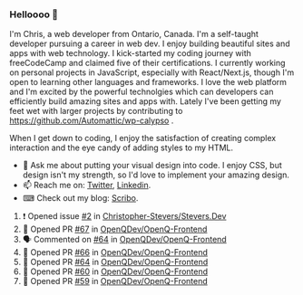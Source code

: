 ### Helloooo 👋

I'm Chris, a web developer from Ontario, Canada. I'm a self-taught developer pursuing a career in web dev. I enjoy building beautiful sites and apps with web technology.
I kick-started my coding journey with freeCodeCamp and claimed five of their certifications.  I currently working on personal projects in JavaScript, especially with React/Next.js, though I'm open to learning other languages and frameworks. I love the web platform and I'm excited by the powerful technolgies which can developers can efficiently build amazing sites and apps with. Lately I've been getting my feet wet with larger projects by contributing to https://github.com/Automattic/wp-calypso .

When I get down to coding, I enjoy the satisfaction of creating complex interaction and the eye candy of adding styles to my HTML. 

- 💬 Ask me about putting your visual design into code. I enjoy CSS, but design isn't my strength, so I'd love to implement your amazing design.
- 📫 Reach me on: [Twitter](https://twitter.com/Christo28120856), [Linkedin](https://www.linkedin.com/in/christopher-stevers-07b9a5204/).
- ⌨ Check out my blog: [Scribo](https://christopherstevers.cf).
<!--
**Christopher-Stevers/Christopher-Stevers** is a ✨ _special_ ✨ repository because its `README.md` (this file) appears on your GitHub profile.

Here are some ideas to get you started:

- 🔭 I’m currently working on ...
- 🌱 I’m currently learning ...
- 👯 I’m looking to collaborate on ...
- 🤔 I’m looking for help with ...
- 😄 Pronouns: ...
- ⚡ Fun fact: ...
-->

<!--START_SECTION:activity-->
1. ❗️ Opened issue [#2](https://github.com/Christopher-Stevers/Stevers.Dev/issues/2) in [Christopher-Stevers/Stevers.Dev](https://github.com/Christopher-Stevers/Stevers.Dev)
2. 💪 Opened PR [#67](https://github.com/OpenQDev/OpenQ-Frontend/pull/67) in [OpenQDev/OpenQ-Frontend](https://github.com/OpenQDev/OpenQ-Frontend)
3. 🗣 Commented on [#64](https://github.com/OpenQDev/OpenQ-Frontend/issues/64) in [OpenQDev/OpenQ-Frontend](https://github.com/OpenQDev/OpenQ-Frontend)
4. 💪 Opened PR [#66](https://github.com/OpenQDev/OpenQ-Frontend/pull/66) in [OpenQDev/OpenQ-Frontend](https://github.com/OpenQDev/OpenQ-Frontend)
5. 💪 Opened PR [#64](https://github.com/OpenQDev/OpenQ-Frontend/pull/64) in [OpenQDev/OpenQ-Frontend](https://github.com/OpenQDev/OpenQ-Frontend)
6. 💪 Opened PR [#60](https://github.com/OpenQDev/OpenQ-Frontend/pull/60) in [OpenQDev/OpenQ-Frontend](https://github.com/OpenQDev/OpenQ-Frontend)
7. 💪 Opened PR [#59](https://github.com/OpenQDev/OpenQ-Frontend/pull/59) in [OpenQDev/OpenQ-Frontend](https://github.com/OpenQDev/OpenQ-Frontend)
<!--END_SECTION:activity-->

